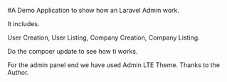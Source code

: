 #A Demo Application to show how an Laravel Admin work.

It includes.

User Creation, User Listing, Company Creation, Company Listing.

Do the compoer update to see how ti works.

For the admin panel end we have used Admin LTE Theme. Thanks to the Author.